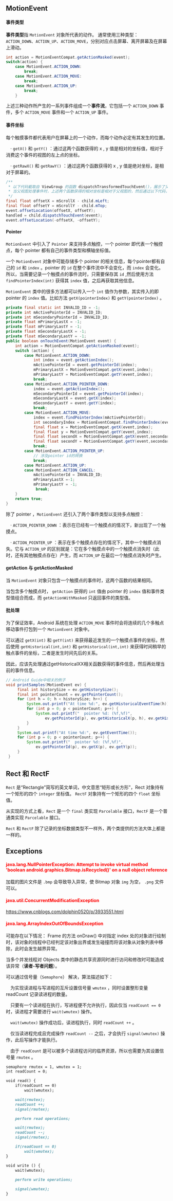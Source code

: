 ## MotionEvent

#### 事件类型
**事件类型**指 `MotionEvent` 对象所代表的动作。
通常使用三种类型：`ACTION_DOWN`、`ACTION_UP`、`ACTION_MOVE`，分别对应点击屏幕、离开屏幕及在屏幕上滑动。

```java
int action = MotionEventCompat.getActionMasked(event);
switch(action) {
    case MotionEvent.ACTION_DOWN:
        break;
    case MotionEvent.ACTION_MOVE:
        break;
    case MotionEvent.ACTION_UP:
        break;
    }
```

上述三种动作所产生的一系列事件组成一个**事件流**，它包括一个 `ACTION_DOWN` 事件，多个 `ACTION_MOVE` 事件和一个 `ACTION_UP` 事件。


#### 事件坐标
每个触摸事件都代表用户在屏幕上的一个动作，而每个动作必定有其发生的位置。

&emsp;· `getX()` 和 `getY()` ：通过这两个函数获得的 x , y 值是相对的坐标值，相对于消费这个事件的视图的左上点的坐标。

&emsp;· `getRawX()` 和 `getRawY()` ：通过这两个函数获得的 x , y 值是绝对坐标，是相对于屏幕的。

```java
/**
 * 以下代码截取自 ViewGroup 的函数 dispatchTransformedTouchEvent()，展示了父视图把事件分发给子视图时，getX()和getY所获得的相关坐标是如何改变的。
 * 当父视图处理事件时，上述两个函数获得的相对坐标是相对于父视图的，然后通过以下代码，调整了相对坐标的值，让其变为相对于子视图的坐标
 */
final float offsetX = mScrollX - child.mLeft;
final float offsetY = mScrollY - child.mTop;
event.offsetLocation(offsetX, offsetY);
handled = child.dispatchTouchEvent(event);
event.offsetLocation(-offsetX, -offsetY);
```


#### Pointer
`MotionEvent` 中引入了 `Pointer` 来支持多点触控，一个 pointer 即代表一个触控点，每个 pointer 都有自己的事件类型和横轴坐标值。

一个 `MotionEvent` 对象中可能存储多个 pointer 的相关信息，每个pointer都有自己的 `id` 和 `index` 。pointer 的 `id` 在整个事件流中不会变化，而 `index` 会变化。所以，当需要记录一个触摸点的事件流时，只需要保存其 `id` ,然后使用方法 `findPointerIndex(int)` 获得其 `index` 值，之后再获取其他信息。

`MotionEvent` 类中的很多方法都可以传入一个 `int` 值作为参数，其实传入的即 pointer 的 `index` 值。比如方法 `getX(pointerIndex)` 和 `getY(pointerIndex)` 。

```java
private final static int INVALID_ID = -1;
private int mActivePointerId = INVALID_ID;
private int mSecondaryPointerId = INVALID_ID;
private float mPrimaryLastX = -1;
private float mPrimaryLastY = -1;
private float mSecondaryLastX = -1;
private float mSecondaryLastY = -1;
public boolean onTouchEvent(MotionEvent event) {
    int action = MotionEventCompat.getActionMasked(event);
    switch (action) {
        case MotionEvent.ACTION_DOWN:
            int index = event.getActionIndex();
            mActivePointerId = event.getPointerId(index);
            mPrimaryLastX = MotionEventCompat.getX(event,index);
            mPrimaryLastY = MotionEventCompat.getY(event,index);
            break;
        case MotionEvent.ACTION_POINTER_DOWN:
            index = event.getActionIndex();
            mSecondaryPointerId = event.getPointerId(index);
            mSecondaryLastX = event.getX(index);
            mSecondaryLastY = event.getY(index);
            break;
        case MotionEvent.ACTION_MOVE:
            index = event.findPointerIndex(mActivePointerId);
            int secondaryIndex = MotionEventCompat.findPointerIndex(event,mSecondaryPointerId);
            final float x = MotionEventCompat.getX(event,index);
            final float y = MotionEventCompat.getY(event,index);
            final float secondX = MotionEventCompat.getX(event,secondaryIndex);
            final float secondY = MotionEventCompat.getY(event,secondaryIndex);
            break;
        case MotionEvent.ACTION_POINTER_UP:
            // 涉及pointer id的转换
            break;
        case MotionEvent.ACTION_UP:
        case MotionEvent.ACTION_CANCEL:
            mActivePointerId = INVALID_ID;
            mPrimaryLastX =-1;
            mPrimaryLastY = -1;
             break;
    }
    return true;
}
```

除了 pointer ，`MotionEvent` 还引入了两个事件类型以支持多点触控：

&emsp;· `ACTION_POINTER_DOWN` ：表示在已经有一个触摸点的情况下，新出现了一个触摸点。

&emsp;· `ACTION_POINTER_UP` ：表示在多个触摸点存在的情况下，其中一个触摸点消失。它与 `ACTION_UP` 的区别就是：它在多个触摸点中的一个触摸点消失时（此时，还有其他触摸点存在）产生，而 `ACTION_UP` 在最后一个触摸点消失时产生。


#### getAction 与 getActionMasked
当 `MotionEvent` 对象只包含一个触摸点的事件时，这两个函数的结果相同。

当包含多个触摸点时， `getAction` 获得的 `int` 值由 pointer 的 `index` 值和事件类型值组合而成，而 `getActionWithMasked` 只返回事件的类型值。


#### 批处理
为了保证效率，Android 系统在处理 `ACTION_MOVE` 事件时会将连续的几个多触点移动事件打包到一个 `MotionEvent` 对象中。

可以通过 `getX(int)` 和 `getY(int)` 来获得最近发生的一个触摸点事件的坐标，然后使用 `getHistorical(int,int)` 和 `getHistorical(int,int)` 来获得时间稍早的触点事件的坐标，二者是发生时间先后的关系。

因此，应该先处理通过getHistoricalXX相关函数获得的事件信息，然后再处理当前的事件信息。

```java
// Android Guide中相关的例子
void printSamples(MotionEvent ev) {
     final int historySize = ev.getHistorySize();
     final int pointerCount = ev.getPointerCount();
     for (int h = 0; h < historySize; h++) {
         System.out.printf("At time %d:", ev.getHistoricalEventTime(h));
         for (int p = 0; p < pointerCount; p++) {
             System.out.printf("  pointer %d: (%f,%f)",
                 ev.getPointerId(p), ev.getHistoricalX(p, h), ev.getHistoricalY(p, h));
         }
     }
     System.out.printf("At time %d:", ev.getEventTime());
     for (int p = 0; p < pointerCount; p++) {
         System.out.printf("  pointer %d: (%f,%f)",
             ev.getPointerId(p), ev.getX(p), ev.getY(p));
     }
 }
```



## Rect 和 RectF
`Rect` 是“Rectangle”简写的英文单词，中文意思“矩形或长方形”，Rect 对象持有一个矩形的四个 `integer` 坐标值。
`RectF` 对象持有一个矩形的四个 `float` 坐标值。

从实现的方式上看，`Rect` 是一个 `final` 类实现 `Parcelable` 接口，`RectF` 是一个普通类实现 `Parcelable` 接口。

`Rect` 和 `RectF` 除了记录的坐标数据类型不一样外，两个类提供的方法大体上都是一样的。



## Exceptions
#### <font color=RED> java.lang.NullPointerException: Attempt to invoke virtual method 'boolean android.graphics.Bitmap.isRecycled()' on a null object reference </font>
加载的图片文件是 `.bmp` 会导致导入异常，使 Bitmap 对象 `img` 为空， `.png` 文件可以。

####  <font color=RED> java.util.ConcurrentModificationException </font>
https://www.cnblogs.com/dolphin0520/p/3933551.html

#### <font color=RED> java.lang.ArrayIndexOutOfBoundsException </font>
可能存在以下情况： Frame 的方法 onDraw() 中对指定 index 处的对象进行绘制时，该对象的线程中已经判定该对象出界或发生碰撞而将该对象从对象列表中移除，此时会发生越界异常。

当多个并发线程对 Objects 类中的静态共享资源同时进行访问和修改时可能造成该异常（**读者-写者问题**）。

可以通过信号量（`Semaphore`） 解决，算法描述如下：

&emsp;为实现读进程与写进程的互斥设置信号量 `wmutex` ，同时设置整形变量 readCount 记录读进程的数量。

&emsp;只要有一个读进程在执行，写进程便不允许执行，因此仅当 `readCount == 0` 时，读进程才需要进行 `wait(wmutex)` 操作。

&emsp;`wait(wmutex)` 操作成功后，读进程执行，同时 `readCount ++` 。

&emsp;仅当读进程完成且完成操作 `readCount --` 之后，才会执行 `signal(wmutex)` 操作，此后写操作才能执行。

&emsp;由于 `readCount` 是可以被多个读进程访问的临界资源，所以也需要为其设置信号量 `rmutex` 。

```markdown
semaphore rmutex = 1, wmutex = 1;
int readCount = 0;

void read() {
    if(readCount == 0)
        wait(wmutex);

    wait(rmutex);
    readCount ++;
    signal(rmutex);

    perform read operations;

    wait(rmutex);
    readCount --;
    signal(rmutex);

    if(readCount == 0)
        wait(wmutex);
}

void write () {
    wait(wmutex);
    
    perform write operations;

    signal(wmutex);
}
```

